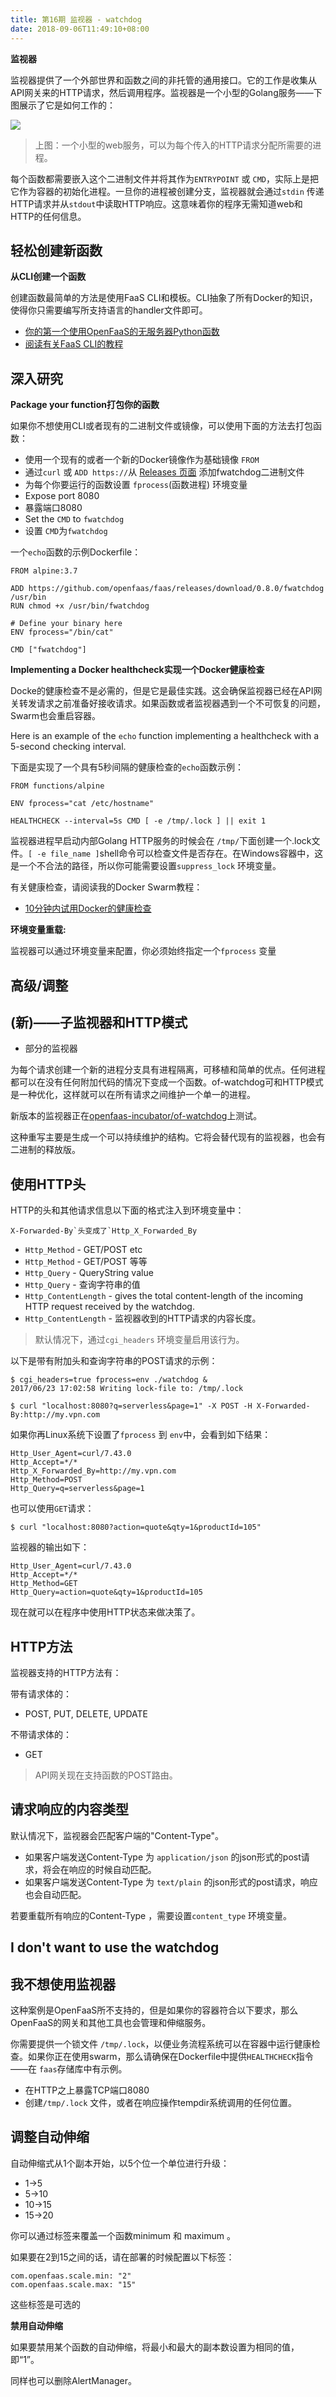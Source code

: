 ```yaml
---
title: 第16期 监视器 - watchdog
date: 2018-09-06T11:49:10+08:00
---
```

**监视器**

监视器提供了一个外部世界和函数之间的非托管的通用接口。它的工作是收集从API网关来的HTTP请求，然后调用程序。监视器是一个小型的Golang服务——下图展示了它是如何工作的：



![](https://ws1.sinaimg.cn/large/006tNbRwgy1fuzw3rkue0j30k00bamy2.jpg)



> 上图：一个小型的web服务，可以为每个传入的HTTP请求分配所需要的进程。

每个函数都需要嵌入这个二进制文件并将其作为`ENTRYPOINT` 或 `CMD`，实际上是把它作为容器的初始化进程。一旦你的进程被创建分支，监视器就会通过`stdin` 传递HTTP请求并从`stdout`中读取HTTP响应。这意味着你的程序无需知道web和HTTP的任何信息。

## **轻松创建新函数**

**从CLI创建一个函数**

创建函数最简单的方法是使用FaaS CLI和模板。CLI抽象了所有Docker的知识，使得你只需要编写所支持语言的handler文件即可。

- [你的第一个使用OpenFaaS的无服务器Python函数](https://link.zhihu.com/?target=https%3A//blog.alexellis.io/first-faas-python-function/)
- [阅读有关FaaS CLI的教程](https://link.zhihu.com/?target=https%3A//github.com/openfaas/faas-cli)

## **深入研究**

**Package your function打包你的函数**

如果你不想使用CLI或者现有的二进制文件或镜像，可以使用下面的方法去打包函数：

- 使用一个现有的或者一个新的Docker镜像作为基础镜像 `FROM`
- 通过`curl` 或 `ADD https://`从 [Releases 页面](https://link.zhihu.com/?target=https%3A//github.com/openfaas/faas/releases) 添加fwatchdog二进制文件
- 为每个你要运行的函数设置 `fprocess`(函数进程) 环境变量
- Expose port 8080
- 暴露端口8080
- Set the `CMD` to `fwatchdog`
- 设置 `CMD`为`fwatchdog`

一个`echo`函数的示例Dockerfile：

```text
FROM alpine:3.7

ADD https://github.com/openfaas/faas/releases/download/0.8.0/fwatchdog /usr/bin
RUN chmod +x /usr/bin/fwatchdog

# Define your binary here
ENV fprocess="/bin/cat"

CMD ["fwatchdog"]
```

**Implementing a Docker healthcheck实现一个Docker健康检查**

Docke的健康检查不是必需的，但是它是最佳实践。这会确保监视器已经在API网关转发请求之前准备好接收请求。如果函数或者监视器遇到一个不可恢复的问题，Swarm也会重启容器。

Here is an example of the `echo` function implementing a healthcheck with a 5-second checking interval.

下面是实现了一个具有5秒间隔的健康检查的`echo`函数示例：

```text
FROM functions/alpine

ENV fprocess="cat /etc/hostname"

HEALTHCHECK --interval=5s CMD [ -e /tmp/.lock ] || exit 1
```

监视器进程早启动内部Golang HTTP服务的时候会在 `/tmp/`下面创建一个.lock文件。`[ -e file_name ]`shell命令可以检查文件是否存在。在Windows容器中，这是一个不合法的路径，所以你可能需要设置`suppress_lock` 环境变量。

有关健康检查，请阅读我的Docker Swarm教程：

- [10分钟内试用Docker的健康检查](https://link.zhihu.com/?target=http%3A//blog.alexellis.io/test-drive-healthcheck/)

**环境变量重载:**

监视器可以通过环境变量来配置，你必须始终指定一个`fprocess` 变量

## **高级/调整**

## **(新)——子监视器和HTTP模式**

- 部分的监视器

为每个请求创建一个新的进程分支具有进程隔离，可移植和简单的优点。任何进程都可以在没有任何附加代码的情况下变成一个函数。of-watchdog可和HTTP模式是一种优化，这样就可以在所有请求之间维护一个单一的进程。

新版本的监视器正在[openfaas-incubator/of-watchdog](https://link.zhihu.com/?target=https%3A//github.com/openfaas-incubator/of-watchdog)上测试。

这种重写主要是生成一个可以持续维护的结构。它将会替代现有的监视器，也会有二进制的释放版。

## **使用HTTP头**

HTTP的头和其他请求信息以下面的格式注入到环境变量中：

```
X-Forwarded-By`头变成了`Http_X_Forwarded_By
```

- `Http_Method` - GET/POST etc
- `Http_Method` - GET/POST 等等
- `Http_Query` - QueryString value
- `Http_Query` - 查询字符串的值
- `Http_ContentLength` - gives the total content-length of the incoming HTTP request received by the watchdog.
- `Http_ContentLength` - 监视器收到的HTTP请求的内容长度。

> 默认情况下，通过`cgi_headers` 环境变量启用该行为。

以下是带有附加头和查询字符串的POST请求的示例：

```text
$ cgi_headers=true fprocess=env ./watchdog &
2017/06/23 17:02:58 Writing lock-file to: /tmp/.lock

$ curl "localhost:8080?q=serverless&page=1" -X POST -H X-Forwarded-By:http://my.vpn.com
```

如果你再Linux系统下设置了`fprocess` 到 `env`中，会看到如下结果：

```text
Http_User_Agent=curl/7.43.0
Http_Accept=*/*
Http_X_Forwarded_By=http://my.vpn.com
Http_Method=POST
Http_Query=q=serverless&page=1
```

也可以使用`GET`请求：

```text
$ curl "localhost:8080?action=quote&qty=1&productId=105"
```

监视器的输出如下：

```text
Http_User_Agent=curl/7.43.0
Http_Accept=*/*
Http_Method=GET
Http_Query=action=quote&qty=1&productId=105
```

现在就可以在程序中使用HTTP状态来做决策了。

## **HTTP方法**

监视器支持的HTTP方法有：

带有请求体的：

- POST, PUT, DELETE, UPDATE

不带请求体的：

- GET

> API网关现在支持函数的POST路由。

## **请求响应的内容类型**

默认情况下，监视器会匹配客户端的"Content-Type"。

- 如果客户端发送Content-Type 为 `application/json` 的json形式的post请求，将会在响应的时候自动匹配。
- 如果客户端发送Content-Type 为 `text/plain` 的json形式的post请求，响应也会自动匹配。

若要重载所有响应的Content-Type ，需要设置`content_type` 环境变量。

## **I don't want to use the watchdog**

## **我不想使用监视器**

这种案例是OpenFaaS所不支持的，但是如果你的容器符合以下要求，那么OpenFaaS的网关和其他工具也会管理和伸缩服务。

你需要提供一个锁文件 `/tmp/.lock`，以便业务流程系统可以在容器中运行健康检查。如果你正在使用swarm，那么请确保在Dockerfile中提供`HEALTHCHECK`指令——在 `faas`存储库中有示例。

- 在HTTP之上暴露TCP端口8080
- 创建`/tmp/.lock` 文件，或者在响应操作tempdir系统调用的任何位置。

## **调整自动伸缩**

自动伸缩式从1个副本开始，以5个位一个单位进行升级：

- 1->5
- 5->10
- 10->15
- 15->20

你可以通过标签来覆盖一个函数minimum 和 maximum 。

如果要在2到15之间的话，请在部署的时候配置以下标签：

```text
com.openfaas.scale.min: "2"
com.openfaas.scale.max: "15"
```

这些标签是可选的

**禁用自动伸缩**

如果要禁用某个函数的自动伸缩，将最小和最大的副本数设置为相同的值，即“1”。

同样也可以删除AlertManager。